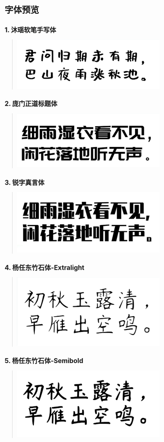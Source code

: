 # 字体预览

## 1. 沐瑶软笔手写体

> ![沐瑶软笔手写体](./%E6%B2%90%E7%91%B6%E8%BD%AF%E7%AC%94%E6%89%8B%E5%86%99%E4%BD%93.png)

## 2. 庞门正道标题体

> ![庞门正道标题体](./%E5%BA%9E%E9%97%A8%E6%AD%A3%E9%81%93%E6%A0%87%E9%A2%98%E4%BD%93.png)

## 3. 锐字真言体

> ![锐字真言体](./%E9%94%90%E5%AD%97%E7%9C%9F%E8%A8%80%E4%BD%93.png)

## 4. 杨任东竹石体-Extralight

> ![杨任东竹石体-Extralight](./%E6%9D%A8%E4%BB%BB%E4%B8%9C%E7%AB%B9%E7%9F%B3%E4%BD%93-Extralight.png)

## 5. 杨任东竹石体-Semibold

> ![杨任东竹石体-Semibold](./%E6%9D%A8%E4%BB%BB%E4%B8%9C%E7%AB%B9%E7%9F%B3%E4%BD%93-Semibold.png)
